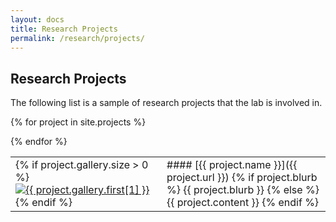 ```yaml
---
layout: docs
title: Research Projects
permalink: /research/projects/
---
```

## Research Projects

<p class="usa-font-lead">The following list is a sample of research projects that the lab is involved in.</p>

<table class="projects">

{% for project in site.projects %}
<tr>
<td>
{% if project.gallery.size > 0 %}
<a href="{{project.url}}"><img class="thumb"
            src="/assets/img/publications/thumbnail/{{ project.gallery.first[0] }}"
            alt="{{ project.gallery.first[1] }}"></a>
{% endif %}
</td>
<td markdown="1">
#### [{{ project.name }}]({{ project.url }})
{% if project.blurb %}
  {{ project.blurb }}
{% else %}
  {{ project.content }}
{% endif %}
</td>
</tr>
{% endfor %}

</table>